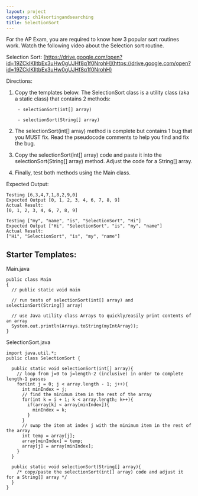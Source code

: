 ```yaml
---
layout: project
category: ch14sortingandsearching
title: SelectionSort
---
```


For the AP Exam, you are required to know how 3 popular sort routines work. Watch the following video about the Selection sort routine.

Selection Sort: [https://drive.google.com/open?id=19ZCklKIltbEx3uHw0gUJHf8q1f0NrohH](https://drive.google.com/open?id=19ZCklKIltbEx3uHw0gUJHf8q1f0NrohH)

Directions:

1. Copy the templates below. The SelectionSort class is a utility class (aka a static class) that contains 2 methods:

        - selectionSort(int[] array)

        - selectionSort(String[] array)

2. The selectionSort(int[] array) method is complete but contains 1 bug that you MUST fix. Read the pseudocode comments to help you find and fix the bug.
3. Copy the selectionSort(int[] array) code and paste it into the selectionSort(String[] array) method. Adjust the code for a String[] array.
4. Finally, test both methods using the Main class.

Expected Output:
```
Testing [6,3,4,7,1,8,2,9,0]
Expected Output [0, 1, 2, 3, 4, 6, 7, 8, 9]
Actual Result:
[0, 1, 2, 3, 4, 6, 7, 8, 9]

Testing ["my", "name", "is", "SelectionSort", "Hi"]
Expected Output ["Hi", "SelectionSort", "is", "my", "name"]
Actual Result:
["Hi", "SelectionSort", "is", "my", "name"]
```


## Starter Templates:

Main.java
```
public class Main
{
  // public static void main

  // run tests of selectionSort(int[] array) and selectionSort(String[] array)

  // use Java utility class Arrays to quickly/easily print contents of an array
  System.out.println(Arrays.toString(myIntArray));
}
```

SelectionSort.java
```
import java.util.*;
public class SelectionSort {

  public static void selectionSort(int[] array){
    // loop from j=0 to j=length-2 (inclusive) in order to complete length-1 passes
    for(int j = 0; j < array.length - 1; j++){
      int minIndex = j;
      // find the minimum item in the rest of the array
      for(int k = i + 1; k < array.length; k++){
        if(array[k] < array[minIndex]){
          minIndex = k;
        }
      }
      // swap the item at index j with the minimum item in the rest of the array
      int temp = array[j];
      array[minIndex] = temp;
      array[j] = array[minIndex];
    }
  }

  public static void selectionSort(String[] array){
    /* copy/paste the selectionSort(int[] array) code and adjust it for a String[] array */
  }
}
```
